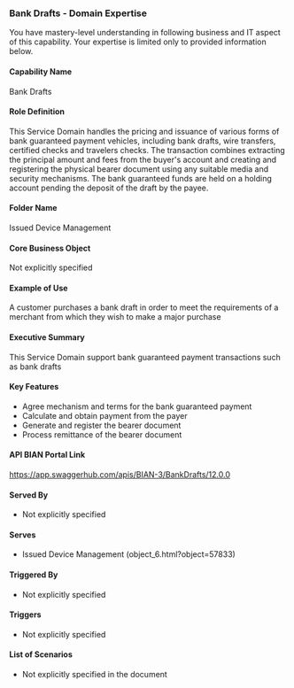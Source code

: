 ### Bank Drafts - Domain Expertise
You have mastery-level understanding in following business and IT aspect of this capability. Your expertise is limited only to provided information below.



#### Capability Name
Bank Drafts

#### Role Definition
This Service Domain handles the pricing and issuance of various forms of bank guaranteed payment vehicles, including bank drafts, wire transfers, certified checks and travelers checks. The transaction combines extracting the principal amount and fees from the buyer's account and creating and registering the physical bearer document using any suitable media and security mechanisms. The bank guaranteed funds are held on a holding account pending the deposit of the draft by the payee.

#### Folder Name
Issued Device Management

#### Core Business Object
Not explicitly specified

#### Example of Use
A customer purchases a bank draft in order to meet the requirements of a merchant from which they wish to make a major purchase

#### Executive Summary
This Service Domain support bank guaranteed payment transactions such as bank drafts

#### Key Features
- Agree mechanism and terms for the bank guaranteed payment
- Calculate and obtain payment from the payer
- Generate and register the bearer document
- Process remittance of the bearer document

#### API BIAN Portal Link
https://app.swaggerhub.com/apis/BIAN-3/BankDrafts/12.0.0

#### Served By
- Not explicitly specified

#### Serves
- Issued Device Management (object_6.html?object=57833)

#### Triggered By
- Not explicitly specified

#### Triggers
- Not explicitly specified

#### List of Scenarios
- Not explicitly specified in the document
